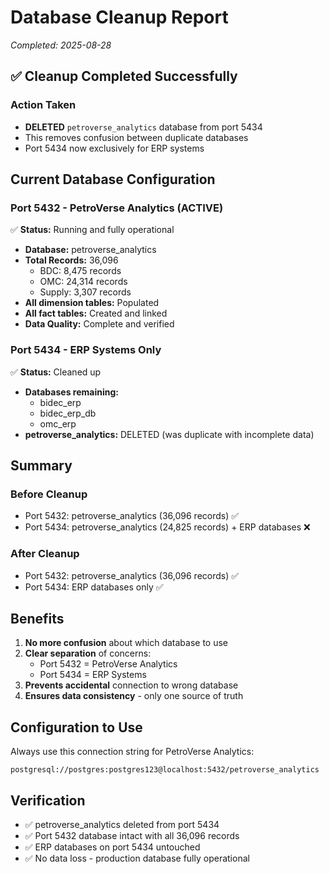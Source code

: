 # Database Cleanup Report
*Completed: 2025-08-28*

## ✅ Cleanup Completed Successfully

### Action Taken
- **DELETED** `petroverse_analytics` database from port 5434
- This removes confusion between duplicate databases
- Port 5434 now exclusively for ERP systems

## Current Database Configuration

### Port 5432 - PetroVerse Analytics (ACTIVE)
✅ **Status:** Running and fully operational
- **Database:** petroverse_analytics
- **Total Records:** 36,096
  - BDC: 8,475 records
  - OMC: 24,314 records
  - Supply: 3,307 records
- **All dimension tables:** Populated
- **All fact tables:** Created and linked
- **Data Quality:** Complete and verified

### Port 5434 - ERP Systems Only
✅ **Status:** Cleaned up
- **Databases remaining:**
  - bidec_erp
  - bidec_erp_db
  - omc_erp
- **petroverse_analytics:** DELETED (was duplicate with incomplete data)

## Summary

### Before Cleanup
- Port 5432: petroverse_analytics (36,096 records) ✅
- Port 5434: petroverse_analytics (24,825 records) + ERP databases ❌

### After Cleanup
- Port 5432: petroverse_analytics (36,096 records) ✅
- Port 5434: ERP databases only ✅

## Benefits
1. **No more confusion** about which database to use
2. **Clear separation** of concerns:
   - Port 5432 = PetroVerse Analytics
   - Port 5434 = ERP Systems
3. **Prevents accidental** connection to wrong database
4. **Ensures data consistency** - only one source of truth

## Configuration to Use

Always use this connection string for PetroVerse Analytics:
```
postgresql://postgres:postgres123@localhost:5432/petroverse_analytics
```

## Verification
- ✅ petroverse_analytics deleted from port 5434
- ✅ Port 5432 database intact with all 36,096 records
- ✅ ERP databases on port 5434 untouched
- ✅ No data loss - production database fully operational
